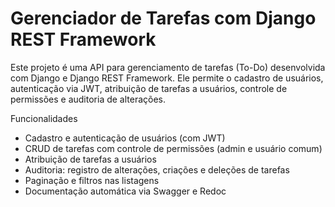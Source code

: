 # Gerenciador de Tarefas com Django REST Framework

Este projeto é uma API para gerenciamento de tarefas (To-Do) desenvolvida com Django e Django REST Framework. Ele permite o cadastro de usuários, autenticação via JWT, atribuição de tarefas a usuários, controle de permissões e auditoria de alterações.


Funcionalidades
- Cadastro e autenticação de usuários (com JWT)
- CRUD de tarefas com controle de permissões (admin e usuário comum)
- Atribuição de tarefas a usuários
- Auditoria: registro de alterações, criações e deleções de tarefas
- Paginação e filtros nas listagens
- Documentação automática via Swagger e Redoc
